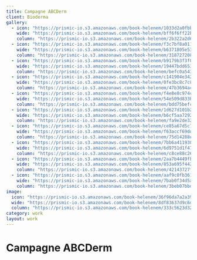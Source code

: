 ```yaml
---
title: Campagne ABCDerm
client: Bioderma
gallery:
  - icon: "https://prismic-io.s3.amazonaws.com/book-helenem/1033d2a0fbb1d598e8ff388159f82d0fdc259fd5.jpg"
    wide: "https://prismic-io.s3.amazonaws.com/book-helenem/bff6f6ff22b92c6cb34ee26654c857a05f033eee.jpg"
    column: "https://prismic-io.s3.amazonaws.com/book-helenem/2b322a2d68b5a81fa99f4a798d16a31bfb5a3056.jpg"
  - icon: "https://prismic-io.s3.amazonaws.com/book-helenem/f3c7bf8a011955d941abb97fc786abeb4569eb49.jpg"
    wide: "https://prismic-io.s3.amazonaws.com/book-helenem/b6371805e53c4a20c2853871c20563de9d063278.jpg"
    column: "https://prismic-io.s3.amazonaws.com/book-helenem/31872720801773742b62de3ac90095ddf493a93f.jpg"
  - icon: "https://prismic-io.s3.amazonaws.com/book-helenem/b9179b3f3f05b807afc8c177012b7b4e84368450.jpg"
    wide: "https://prismic-io.s3.amazonaws.com/book-helenem/19447bdd65334a33ee319fcf7256e35a36f106b6.jpg"
    column: "https://prismic-io.s3.amazonaws.com/book-helenem/befc0a543c324ae27089c3e08194f93a79bf70d5.jpg"
  - icon: "https://prismic-io.s3.amazonaws.com/book-helenem/c141904e342a9d41f32a5917da86fc3a22a29b23.jpg"
    wide: "https://prismic-io.s3.amazonaws.com/book-helenem/0fe3bc8c7c85751566792cda8fa37b25cf278a4c.jpg"
    column: "https://prismic-io.s3.amazonaws.com/book-helenem/47b3694acb7aa741b146316f435a5cc2964f1f96.jpg"
  - icon: "https://prismic-io.s3.amazonaws.com/book-helenem/f4e8e8c974c74d3730ffa9280fd52c3b597fe3fe.jpg"
    wide: "https://prismic-io.s3.amazonaws.com/book-helenem/54e509d833be4766114ea1490742e12bf0590db0.jpg"
    column: "https://prismic-io.s3.amazonaws.com/book-helenem/bdd75befc5dcd4c137e92b671d46a5fd358ad59d.jpg"
  - icon: "https://prismic-io.s3.amazonaws.com/book-helenem/1d627d101b232fe536f6f223834981fd4f229c31.jpg"
    wide: "https://prismic-io.s3.amazonaws.com/book-helenem/b6cf5aa7292f1b0ca0eae7251753d87e3b05f618.jpg"
    column: "https://prismic-io.s3.amazonaws.com/book-helenem/fa9e2de3263176fa6f9765e83159888fb6ff7c5a.jpg"
  - icon: "https://prismic-io.s3.amazonaws.com/book-helenem/ce85a67d5c7f0ba563fa7246e8922376fb673441.jpg"
    wide: "https://prismic-io.s3.amazonaws.com/book-helenem/f63accf69dd7cf4f8bc615563c1a9033fbeb1555.jpg"
    column: "https://prismic-io.s3.amazonaws.com/book-helenem/75d14288e0f1558da9fe5aab11af1e6d11c66fc4.jpg"
  - icon: "https://prismic-io.s3.amazonaws.com/book-helenem/7bb6a411930000a76b37faa0897797c934c4ff3d.jpg"
    wide: "https://prismic-io.s3.amazonaws.com/book-helenem/6d9751d1f474c19a02edb67785444876812cdeff.jpg"
    column: "https://prismic-io.s3.amazonaws.com/book-helenem/c8ce88c26dab59428700704c46b2edab21dffb15.jpg"
  - icon: "https://prismic-io.s3.amazonaws.com/book-helenem/2aa7b4449fbc4d0eda4f4ba5467b955b37cb2451.jpg"
    wide: "https://prismic-io.s3.amazonaws.com/book-helenem/853a695f4426dd23bb7c6c5b565e26b4d58704f7.jpg"
    column: "https://prismic-io.s3.amazonaws.com/book-helenem/42143727f511c797748e9e6638c8663f7c47eef2.jpg"
  - icon: "https://prismic-io.s3.amazonaws.com/book-helenem/aaf9c0fb3618ddb9dba3e3d9ed24c8e573703fa6.jpg"
    wide: "https://prismic-io.s3.amazonaws.com/book-helenem/7bab0f34d5aefd1bba207a269dd137a5c605e627.jpg"
    column: "https://prismic-io.s3.amazonaws.com/book-helenem/3beb07bbddda913ae4cb68d3776247c1b6ee34c5.jpg"
image:
  icon: "https://prismic-io.s3.amazonaws.com/book-helenem/36f96da7a2a3921d1dcc7168baf0475985ae3c7e.jpg"
  wide: "https://prismic-io.s3.amazonaws.com/book-helenem/8df83637d9c6ddee2191bcbe48f5ac68a0c5a071.jpg"
  column: "https://prismic-io.s3.amazonaws.com/book-helenem/333c5623d3258b41888a63f7c3bd6f081d706677.jpg"
category: work
layout: work
---
```

# Campagne ABCDerm